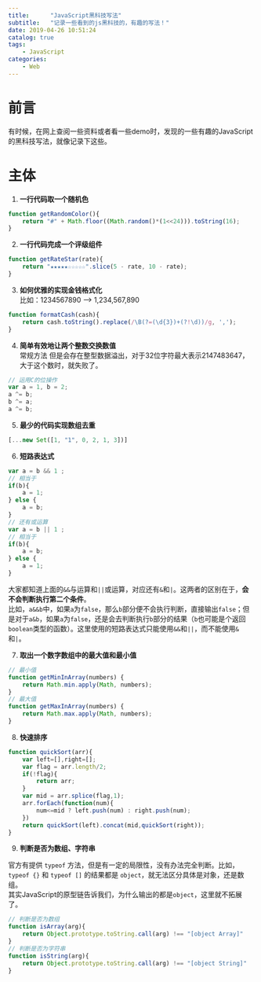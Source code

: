 ```yaml
---
title:      "JavaScript黑科技写法"
subtitle:   "记录一些看到的js黑科技的，有趣的写法！"
date: 2019-04-26 10:51:24
catalog: true
tags:
    - JavaScript
categories: 
    - Web
---
```


# 前言

有时候，在网上查阅一些资料或者看一些demo时，发现的一些有趣的JavaScript的黑科技写法，就像记录下这些。  

# 主体

1. **一行代码取一个随机色**

```js
function getRandomColor(){
    return "#" + Math.floor((Math.random()*(1<<24))).toString(16);
}
```

2. **一行代码完成一个评级组件**

```js
function getRateStar(rate){
    return "★★★★★☆☆☆☆☆".slice(5 - rate, 10 - rate);
}
```

3. **如何优雅的实现金钱格式化**  
比如：1234567890 --> 1,234,567,890  

```js
function formatCash(cash){
    return cash.toString().replace(/\B(?=(\d{3})+(?!\d))/g, ',');
}
```

4. **简单有效地让两个整数交换数值**  
常规方法 但是会存在整型数据溢出，对于32位字符最大表示2147483647，大于这个数时，就失败了。  

```js
// 运用C的位操作
var a = 1, b = 2;
a ^= b;
b ^= a;
a ^= b;
```

5. **最少的代码实现数组去重**

```js
[...new Set([1, "1", 0, 2, 1, 3])]
```

6. **短路表达式**  

```js
var a = b && 1 ;
// 相当于
if(b){
    a = 1;
} else {
    a = b;
}
// 还有或运算
var a = b || 1 ;
// 相当于
if(b){
    a = b;
} else {
    a = 1;
}
```

大家都知道上面的`&&`与运算和`||`或运算，对应还有`&`和`|`。这两者的区别在于，**会不会判断执行第二个条件**。  
比如，`a&&b`中，如果`a`为`false`，那么`b`部分便不会执行判断，直接输出`false`；但是对于`a&b`，如果`a`为`false`，还是会去判断执行`b`部分的结果（`b`也可能是个返回`boolean`类型的函数）。这里使用的短路表达式只能使用`&&`和`||`，而不能使用`&`和`|`。  

7. **取出一个数字数组中的最大值和最小值**  

```js
// 最小值
function getMinInArray(numbers) {
    return Math.min.apply(Math, numbers);
}
// 最大值
function getMaxInArray(numbers) {
    return Math.max.apply(Math, numbers);
}
```

8. **快速排序**  

```js
function quickSort(arr){
    var left=[],right=[];
    var flag = arr.length/2;
    if(!flag){
        return arr;
    }
    var mid = arr.splice(flag,1);
    arr.forEach(function(num){
        num<=mid ? left.push(num) : right.push(num);
    })
    return quickSort(left).concat(mid,quickSort(right));
}
```

9. **判断是否为数组、字符串**

官方有提供 `typeof` 方法，但是有一定的局限性，没有办法完全判断。比如，`typeof {}` 和 `typeof []` 的结果都是 `object`，就无法区分具体是对象，还是数组。  
其实JavaScript的原型链告诉我们，为什么输出的都是`object`，这里就不拓展了。

```js
// 判断是否为数组
function isArray(arg){
    return Object.prototype.toString.call(arg) !== "[object Array]"
}
// 判断是否为字符串
function isString(arg){
    return Object.prototype.toString.call(arg) !== "[object String]"
}
```